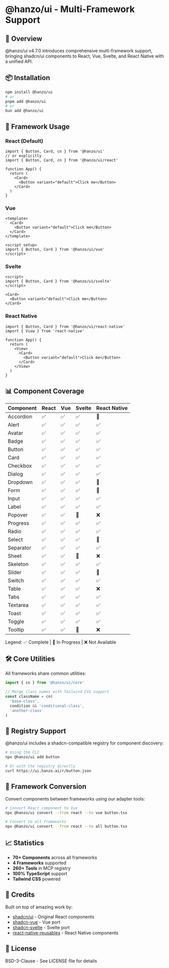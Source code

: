 # @hanzo/ui - Multi-Framework Support

## 🎯 Overview

@hanzo/ui v4.7.0 introduces comprehensive multi-framework support, bringing shadcn/ui components to React, Vue, Svelte, and React Native with a unified API.

## 📦 Installation

```bash
npm install @hanzo/ui
# or
pnpm add @hanzo/ui
# or
bun add @hanzo/ui
```

## 🚀 Framework Usage

### React (Default)

```tsx
import { Button, Card, cn } from '@hanzo/ui'
// or explicitly
import { Button, Card, cn } from '@hanzo/ui/react'

function App() {
  return (
    <Card>
      <Button variant="default">Click me</Button>
    </Card>
  )
}
```

### Vue

```vue
<template>
  <Card>
    <Button variant="default">Click me</Button>
  </Card>
</template>

<script setup>
import { Button, Card } from '@hanzo/ui/vue'
</script>
```

### Svelte

```svelte
<script>
import { Button, Card } from '@hanzo/ui/svelte'
</script>

<Card>
  <Button variant="default">Click me</Button>
</Card>
```

### React Native

```tsx
import { Button, Card } from '@hanzo/ui/react-native'
import { View } from 'react-native'

function App() {
  return (
    <View>
      <Card>
        <Button variant="default">Click me</Button>
      </Card>
    </View>
  )
}
```

## 📊 Component Coverage

| Component | React | Vue | Svelte | React Native |
|-----------|-------|-----|---------|--------------|
| Accordion | ✅ | ✅ | ✅ | 🚧 |
| Alert | ✅ | ✅ | ✅ | ✅ |
| Avatar | ✅ | ✅ | ✅ | ✅ |
| Badge | ✅ | ✅ | ✅ | ✅ |
| Button | ✅ | ✅ | ✅ | ✅ |
| Card | ✅ | ✅ | ✅ | ✅ |
| Checkbox | ✅ | ✅ | ✅ | ✅ |
| Dialog | ✅ | ✅ | ✅ | ✅ |
| Dropdown | ✅ | ✅ | ✅ | 🚧 |
| Form | ✅ | ✅ | ✅ | 🚧 |
| Input | ✅ | ✅ | ✅ | ✅ |
| Label | ✅ | ✅ | ✅ | ✅ |
| Popover | ✅ | ✅ | 🚧 | ❌ |
| Progress | ✅ | ✅ | ✅ | ✅ |
| Radio | ✅ | ✅ | ✅ | ✅ |
| Select | ✅ | ✅ | ✅ | 🚧 |
| Separator | ✅ | ✅ | ✅ | ✅ |
| Sheet | ✅ | ✅ | 🚧 | ❌ |
| Skeleton | ✅ | ✅ | ✅ | ✅ |
| Slider | ✅ | ✅ | ✅ | 🚧 |
| Switch | ✅ | ✅ | ✅ | ✅ |
| Table | ✅ | ✅ | ✅ | ❌ |
| Tabs | ✅ | ✅ | ✅ | ✅ |
| Textarea | ✅ | ✅ | ✅ | ✅ |
| Toast | ✅ | ✅ | ✅ | ✅ |
| Toggle | ✅ | ✅ | ✅ | ✅ |
| Tooltip | ✅ | ✅ | 🚧 | ❌ |

Legend: ✅ Complete | 🚧 In Progress | ❌ Not Available

## 🛠 Core Utilities

All frameworks share common utilities:

```ts
import { cn } from '@hanzo/ui/core'

// Merge class names with Tailwind CSS support
const className = cn(
  'base-class',
  condition && 'conditional-class',
  'another-class'
)
```

## 📄 Registry Support

@hanzo/ui includes a shadcn-compatible registry for component discovery:

```bash
# Using the CLI
npx @hanzo/ui add button

# Or with the registry directly
curl https://ui.hanzo.ai/r/button.json
```

## 🔄 Framework Conversion

Convert components between frameworks using our adapter tools:

```bash
# Convert React component to Vue
npx @hanzo/ui convert --from react --to vue button.tsx

# Convert to all frameworks
npx @hanzo/ui convert --from react --to all button.tsx
```

## 📈 Statistics

- **70+ Components** across all frameworks
- **4 Frameworks** supported
- **260+ Tools** in MCP registry
- **100% TypeScript** support
- **Tailwind CSS** powered

## 🤝 Credits

Built on top of amazing work by:
- [shadcn/ui](https://ui.shadcn.com) - Original React components
- [shadcn-vue](https://www.shadcn-vue.com) - Vue port
- [shadcn-svelte](https://www.shadcn-svelte.com) - Svelte port
- [react-native-reusables](https://rnr.dev) - React Native components

## 📝 License

BSD-3-Clause - See LICENSE file for details